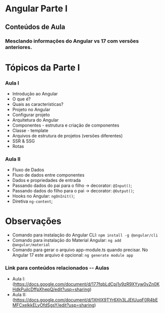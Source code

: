 # Angular Parte I
## Conteúdos de Aula
### Mesclando informações do Angular vs 17 com versões anteriores.

# Tópicos da Parte I
### Aula I
- Introdução ao Angular
- O que é?
- Quais as características?
- Projeto no Angular
- Configurar projeto
- Arquitetura do Angular
- Componentes - estrutura e criação de componentes
- Classe - template 
- Arquivos de estrutura de projetos (versões diferentes)
- SSR & SSG
- Rotas
### Aula II
- Fluxo de Dados
- Fluxo de dados entre componentes
- Dados e propriedades de entrada
- Passando dados do pai para o filho → decorator: `@Input()`;
- Passando dados do filho para o pai → decorator: `@Output()`;
- Hooks no Angular: `ngOnInit()`;
- Diretiva `ng-content`;


# Observações
- Comando para instalação do Angular CLI: `npm install -g @angular/cli`
- Comando para instalação do Material Angular: `ng add @angular/material`
- Comando para gerar o arquivo app-module.ts quando precisar. No Angular 17 este arquivo é opcional: `ng generate module app`

### Link para conteúdos relacionados -- Aulas
- Aula I: (https://docs.google.com/document/d/177fqbLdCpj1y9zR9XYyw0vZn0KHdkPujlcDffpXhepQ/edit?usp=sharing) 
- Aula II: (https://docs.google.com/document/d/1XHIX9TYr6Xh3LJEtUuqF0R4bEMFCxelkkELyOfdSgsY/edit?usp=sharing) 
